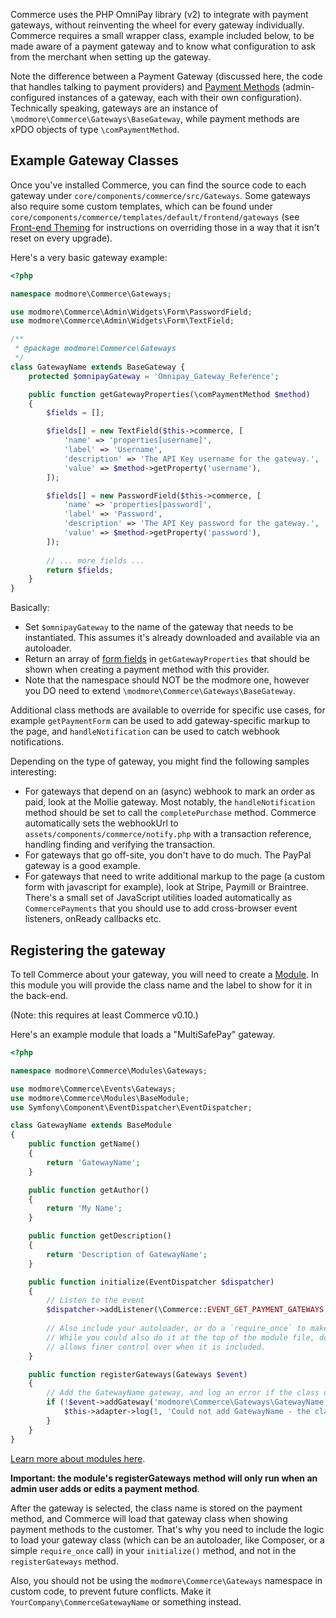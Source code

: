 Commerce uses the PHP OmniPay library (v2) to integrate with payment gateways, without reinventing the wheel for every gateway individually. Commerce requires a small wrapper class, example included below, to be made aware of a payment gateway and to know what configuration to ask from the merchant when setting up the gateway.

Note the difference between a Payment Gateway (discussed here, the code that handles talking to payment providers) and [Payment Methods](../Payment_Methods) (admin-configured instances of a gateway, each with their own configuration). Technically speaking, gateways are an instance of `\modmore\Commerce\Gateways\BaseGateway`, while payment methods are xPDO objects of type `\comPaymentMethod`. 

## Example Gateway Classes

Once you've installed Commerce, you can find the source code to each gateway under `core/components/commerce/src/Gateways`. Some gateways also require some custom templates, which can be found under `core/components/commerce/templates/default/frontend/gateways` (see [Front-end Theming](../Front-end_Theming.md) for instructions on overriding those in a way that it isn't reset on every upgrade).

Here's a very basic gateway example:

```` php
<?php

namespace modmore\Commerce\Gateways;

use modmore\Commerce\Admin\Widgets\Form\PasswordField;
use modmore\Commerce\Admin\Widgets\Form\TextField;

/**
 * @package modmore\Commerce\Gateways
 */
class GatewayName extends BaseGateway {
    protected $omnipayGateway = 'Omnipay_Gateway_Reference';

    public function getGatewayProperties(\comPaymentMethod $method)
    {
        $fields = [];

        $fields[] = new TextField($this->commerce, [
            'name' => 'properties[username]',
            'label' => 'Username',
            'description' => 'The API Key username for the gateway.',
            'value' => $method->getProperty('username'),
        ]);

        $fields[] = new PasswordField($this->commerce, [
            'name' => 'properties[password]',
            'label' => 'Password',
            'description' => 'The API Key password for the gateway.',
            'value' => $method->getProperty('password'),
        ]);
        
        // ... more fields ...
        return $fields;
    }
}
````

Basically:

- Set `$omnipayGateway` to the name of the gateway that needs to be instantiated. This assumes it's already downloaded and available via an autoloader.
- Return an array of [form fields](Admin/Form_Fields) in `getGatewayProperties` that should be shown when creating a payment method with this provider.
- Note that the namespace should NOT be the modmore one, however you DO need to extend `\modmore\Commerce\Gateways\BaseGateway`. 

Additional class methods are available to override for specific use cases, for example `getPaymentForm` can be used to add gateway-specific markup to the page, and `handleNotification` can be used to catch webhook notifications.

Depending on the type of gateway, you might find the following samples interesting:

- For gateways that depend on an (async) webhook to mark an order as paid, look at the Mollie gateway. Most notably, the `handleNotification` method should be set to call the `completePurchase` method. Commerce automatically sets the webhookUrl to `assets/components/commerce/notify.php` with a transaction reference, handling finding and verifying the transaction.
- For gateways that go off-site, you don't have to do much. The PayPal gateway is a good example. 
- For gateways that need to write additional markup to the page (a custom form with javascript for example), look at Stripe, Paymill or Braintree. There's a small set of JavaScript utilities loaded automatically as `CommercePayments` that you should use to add cross-browser event listeners, onReady callbacks etc.

## Registering the gateway

To tell Commerce about your gateway, you will need to create a [Module](Modules). In this module you will provide the class name and the label to show for it in the back-end. 

(Note: this requires at least Commerce v0.10.)

Here's an example module that loads a "MultiSafePay" gateway. 

```` php
<?php

namespace modmore\Commerce\Modules\Gateways;

use modmore\Commerce\Events\Gateways;
use modmore\Commerce\Modules\BaseModule;
use Symfony\Component\EventDispatcher\EventDispatcher;

class GatewayName extends BaseModule
{
    public function getName()
    {
        return 'GatewayName';
    }

    public function getAuthor()
    {
        return 'My Name';
    }

    public function getDescription()
    {
        return 'Description of GatewayName';
    }

    public function initialize(EventDispatcher $dispatcher)
    {
        // Listen to the event
        $dispatcher->addListener(\Commerce::EVENT_GET_PAYMENT_GATEWAYS, array($this, 'registerGateways'));
        
        // Also include your autoloader, or do a `require_once` to make your gateway class available in memory
        // While you could also do it at the top of the module file, doing it in the initialize method
        // allows finer control over when it is included.
    }

    public function registerGateways(Gateways $event)
    {
        // Add the GatewayName gateway, and log an error if the class couldn't be found.
        if (!$event->addGateway('modmore\Commerce\Gateways\GatewayName', 'GatewayName')) {
            $this->adapter->log(1, 'Could not add GatewayName - the class was probably not found');
        }
    }
}

````

[Learn more about modules here](Modules).

**Important: the module's registerGateways method will only run when an admin user adds or edits a payment method**. 

After the gateway is selected, the class name is stored on the payment method, and Commerce will load that gateway class when showing payment methods to the customer. That's why you need to include the logic to load your gateway class (which can be an autoloader, like Composer, or a simple `require_once` call) in your `initialize()` method, and not in the `registerGateways` method. 

Also, you should not be using the `modmore\Commerce\Gateways` namespace in custom code, to prevent future conflicts. Make it `YourCompany\CommerceGatewayName` or something instead. 
